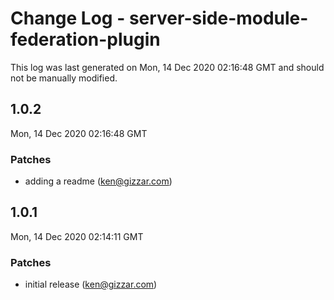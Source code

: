 # Change Log - server-side-module-federation-plugin

This log was last generated on Mon, 14 Dec 2020 02:16:48 GMT and should not be manually modified.

<!-- Start content -->

## 1.0.2

Mon, 14 Dec 2020 02:16:48 GMT

### Patches

- adding a readme (ken@gizzar.com)

## 1.0.1

Mon, 14 Dec 2020 02:14:11 GMT

### Patches

- initial release (ken@gizzar.com)
